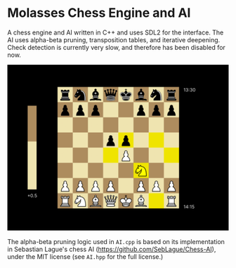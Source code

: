 # Molasses Chess Engine and AI
A chess engine and AI written in C++ and uses SDL2 for the interface. The AI uses alpha-beta pruning, transposition tables, and iterative deepening. Check detection is currently very slow, and therefore has been disabled for now.

![Chess](icons/documentation_img.png "Chess")

The alpha-beta pruning logic used in `AI.cpp` is based on its implementation in Sebastian Lague's chess AI (https://github.com/SebLague/Chess-AI), under the MIT license (see `AI.hpp` for the full license.)